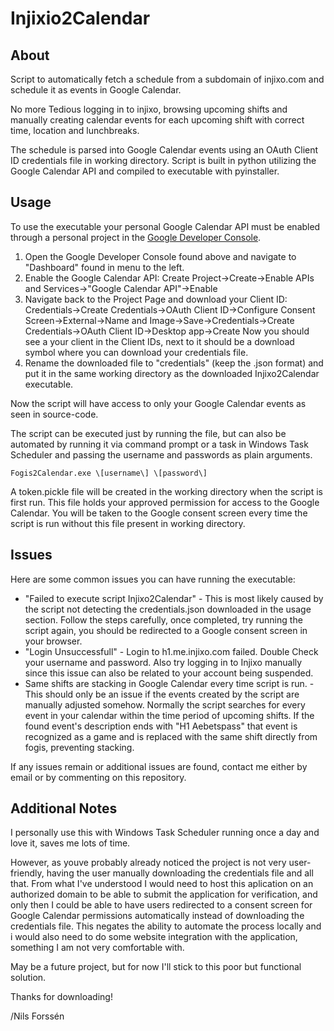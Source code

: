 # Injixio2Calendar

## About
Script to automatically fetch a schedule from a subdomain of injixo.com and schedule it as events in Google Calendar. 

No more Tedious logging in to injixo, browsing upcoming shifts and manually creating calendar events for each upcoming shift with correct time, location and lunchbreaks.

The schedule is parsed into Google Calendar events using an OAuth Client ID credentials file in working directory. Script is built in python utilizing the Google Calendar API and compiled to executable with pyinstaller.

## Usage
To use the executable your personal Google Calendar API must be enabled through a personal project in the [Google Developer Console](https://console.developers.google.com/).

1. Open the Google Developer Console found above and navigate to "Dashboard" found in menu to the left.
2. Enable the Google Calendar API: 
Create Project->Create->Enable APIs and Services->"Google Calendar API"->Enable
3. Navigate back to the Project Page and download your Client ID: 
Credentials->Create Credentials->OAuth Client ID->Configure Consent Screen->External->Name and Image->Save->Credentials->Create Credentials->OAuth Client ID->Desktop app->Create
Now you should see a your client in the Client IDs, next to it should be a download symbol where you can download your credentials file.
4. Rename the downloaded file to "credentials" (keep the .json format) and put it in the same working directory as the downloaded Injixo2Calendar executable. 

Now the script will have access to only your Google Calendar events as seen in source-code. 

The script can be executed just by running the file, but can also be automated by running it via command prompt or a task in Windows Task Scheduler and passing the username and passwords as plain arguments.

```
Fogis2Calendar.exe \[username\] \[password\]
```

A token.pickle file will be created in the working directory when the script is first run. This file holds your approved permission for access to the Google Calendar. You will be taken to the Google consent screen every time the script is run without this file present in working directory.

## Issues
Here are some common issues you can have running the executable:
* "Failed to execute script Injixo2Calendar" - This is most likely caused by the script not detecting the credentials.json downloaded in the usage section. Follow the steps carefully, once completed, try running the script again, you should be redirected to a Google consent screen in your browser.
* "Login Unsuccessfull" - Login to h1.me.injixo.com failed. Double Check your username and password. Also try logging in to Injixo manually since this issue can also be related to your account being suspended.
* Same shifts are stacking in Google Calendar every time script is run. - This should only be an issue if the events created by the script are manually adjusted somehow. Normally the script searches for every event in your calendar within the time period of upcoming shifts. If the found event's description ends with "H1 Aebetspass" that event is recognized as a game and is replaced with the same shift directly from fogis, preventing stacking.

If any issues remain or additional issues are found, contact me either by email or by commenting on this repository.

## Additional Notes
I personally use this with Windows Task Scheduler running once a day and love it, saves me lots of time.

However, as youve probably already noticed the project is not very user-friendly, having the user manually downloading the credentials file and all that. From what I've understood I would need to host this aplication on an authorized domain to be able to submit the application for verification, and only then I could be able to have users redirected to a consent screen for Google Calendar permissions automatically instead of downloading the credentials file. This negates the ability to automate the process locally and i would also need to do some website integration with the application, something I am not very comfortable with. 

May be a future project, but for now I'll stick to this poor but functional solution.

Thanks for downloading!

/Nils Forssén
